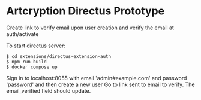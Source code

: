 # Artcryption Directus Prototype

Create link to verify email upon user creation and verify the email at auth/activate

To start directus server:

```console
$ cd extensions/directus-extension-auth
$ npm run build
$ docker compose up
```

Sign in to localhost:8055 with email 'admin#example.com' and password 'password' and then create a new user
Go to link sent to email to verify. The email_verified field should update.
